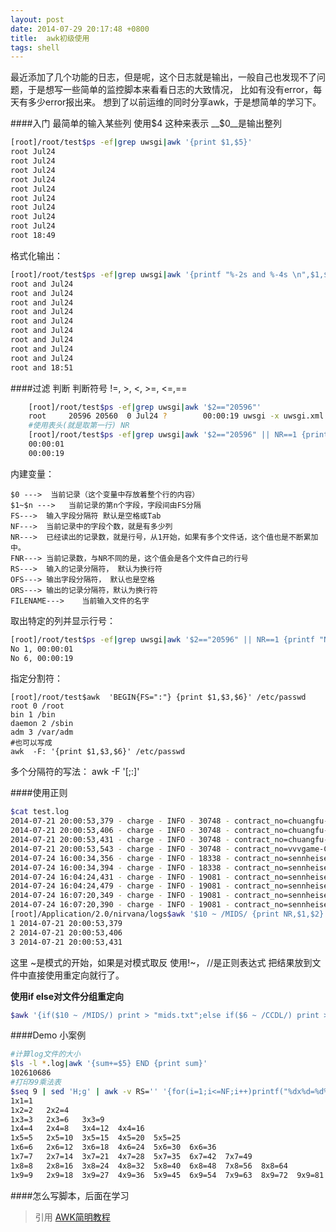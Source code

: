 ```yaml
---
layout: post
date: 2014-07-29 20:17:48 +0800
title:  awk初级使用
tags: shell
---
```


最近添加了几个功能的日志，但是呢，这个日志就是输出，一般自己也发现不了问题，于是想写一些简单的监控脚本来看看日志的大致情况，
比如有没有error，每天有多少error报出来。 想到了以前运维的同时分享awk，于是想简单的学习下。


####入门
最简单的输入某些列 使用$4 这种来表示  __$0__是输出整列

```bash
[root]/root/test$ps -ef|grep uwsgi|awk '{print $1,$5}'
root Jul24
root Jul24
root Jul24
root Jul24
root Jul24
root Jul24
root Jul24
root Jul24
root Jul24
root 18:49
```

格式化输出：

```bash
[root]/root/test$ps -ef|grep uwsgi|awk '{printf "%-2s and %-4s \n",$1,$5}'
root and Jul24
root and Jul24
root and Jul24
root and Jul24
root and Jul24
root and Jul24
root and Jul24
root and Jul24
root and Jul24
root and 18:51
```

####过滤 判断
判断符号 !=, >, <, >=, <=,==

```bash
    [root]/root/test$ps -ef|grep uwsgi|awk '$2=="20596"'
    root     20596 20560  0 Jul24 ?        00:00:19 uwsgi -x uwsgi.xml
    #使用表头(就是取第一行) NR
    [root]/root/test$ps -ef|grep uwsgi|awk '$2=="20596" || NR==1 {print $7}'
    00:00:01
    00:00:19
```

内建变量：

```
$0 --->  当前记录（这个变量中存放着整个行的内容）
$1~$n --->   当前记录的第n个字段，字段间由FS分隔
FS--->  输入字段分隔符 默认是空格或Tab
NF--->  当前记录中的字段个数，就是有多少列
NR--->  已经读出的记录数，就是行号，从1开始，如果有多个文件话，这个值也是不断累加中。
FNR---> 当前记录数，与NR不同的是，这个值会是各个文件自己的行号
RS--->  输入的记录分隔符， 默认为换行符
OFS---> 输出字段分隔符， 默认也是空格
ORS---> 输出的记录分隔符，默认为换行符
FILENAME--->    当前输入文件的名字
```

取出特定的列并显示行号：

```bash
[root]/root/test$ps -ef|grep uwsgi|awk '$2=="20596" || NR==1 {printf "No %s, %s \n",NR,$7}'
No 1, 00:00:01
No 6, 00:00:19
```

指定分割符：

```
[root]/root/test$awk  'BEGIN{FS=":"} {print $1,$3,$6}' /etc/passwd
root 0 /root
bin 1 /bin
daemon 2 /sbin
adm 3 /var/adm
#也可以写成
awk  -F: '{print $1,$3,$6}' /etc/passwd
```

多个分隔符的写法： awk -F '[;:]'

####使用正则

```bash
$cat test.log
2014-07-21 20:00:53,379 - charge - INFO - 30748 - contract_no=chuangfu-MIDS-1306
2014-07-21 20:00:53,406 - charge - INFO - 30748 - contract_no=chuangfu-MIDS-1306
2014-07-21 20:00:53,431 - charge - INFO - 30748 - contract_no=chuangfu-MIDS-1306
2014-07-21 20:00:53,543 - charge - INFO - 30748 - contract_no=vvvgame-CCDL-1307
2014-07-24 16:00:34,356 - charge - INFO - 18338 - contract_no=sennheiser-CC-1405
2014-07-24 16:00:34,394 - charge - INFO - 18338 - contract_no=sennheiser-CC-1405
2014-07-24 16:04:24,431 - charge - INFO - 19081 - contract_no=sennheiser-CC-1405
2014-07-24 16:04:24,479 - charge - INFO - 19081 - contract_no=sennheiser-CC-1405
2014-07-24 16:07:20,349 - charge - INFO - 19081 - contract_no=sennheiser-CC-1405
2014-07-24 16:07:20,390 - charge - INFO - 19081 - contract_no=sennheiser-CC-1405
[root]/Application/2.0/nirvana/logs$awk '$10 ~ /MIDS/ {print NR,$1,$2}' test.log
1 2014-07-21 20:00:53,379
2 2014-07-21 20:00:53,406
3 2014-07-21 20:00:53,431
```

这里 ~是模式的开始，如果是对模式取反 使用!~， //是正则表达式
把结果放到文件中直接使用重定向就行了。

__使用if else对文件分组重定向__

```bash
$awk '{if($10 ~ /MIDS/) print > "mids.txt";else if($6 ~ /CCDL/) print > "ccdl.txt"; else print > "cc.txt"}' test.log
```

####Demo  小案例

```bash
#计算log文件的大小
$ls -l *.log|awk '{sum+=$5} END {print sum}'
102610686
#打印99乘法表
$seq 9 | sed 'H;g' | awk -v RS='' '{for(i=1;i<=NF;i++)printf("%dx%d=%d%s", i, NR, i*NR, i==NR?"\n":"\t")}'
1x1=1
1x2=2   2x2=4
1x3=3   2x3=6   3x3=9
1x4=4   2x4=8   3x4=12  4x4=16
1x5=5   2x5=10  3x5=15  4x5=20  5x5=25
1x6=6   2x6=12  3x6=18  4x6=24  5x6=30  6x6=36
1x7=7   2x7=14  3x7=21  4x7=28  5x7=35  6x7=42  7x7=49
1x8=8   2x8=16  3x8=24  4x8=32  5x8=40  6x8=48  7x8=56  8x8=64
1x9=9   2x9=18  3x9=27  4x9=36  5x9=45  6x9=54  7x9=63  8x9=72  9x9=81
```

####怎么写脚本，后面在学习
>引用
>[AWK简明教程](http://coolshell.cn/articles/9070.html)
